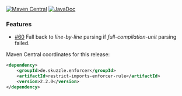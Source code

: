 [![Maven Central](https://img.shields.io/static/v1?label=MavenCentral&message=2.2.0&color=blue)](https://search.maven.org/artifact/de.skuzzle.enforcer/restrict-imports-enforcer-rule/2.2.0/jar) [![JavaDoc](https://img.shields.io/static/v1?label=JavaDoc&message=2.2.0&color=orange)](http://www.javadoc.io/doc/de.skuzzle.enforcer/restrict-imports-enforcer-rule/2.2.0)

### Features
* [#60](https://github.com/skuzzle/restrict-imports-enforcer-rule/issues/60) Fall back to _line-by-line_ parsing if _full-compilation-unit_ parsing failed.



Maven Central coordinates for this release:

```xml
<dependency>
    <groupId>de.skuzzle.enforcer</groupId>
    <artifactId>restrict-imports-enforcer-rule</artifactId>
    <version>2.2.0</version>
</dependency>
```
